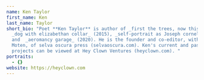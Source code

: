 ```yaml
---
name: Ken Taylor
first_name: Ken
last_name: Taylor
short_bio: "Poet **Ken Taylor** is author of _first the trees, now this_ (2013),
  _dog with elizabethan collar_ (2015), _self-portrait as Joseph cornell_ (2016)
  and  _aeromancy garage_ (2020). He is the founder and co-editor, with Fred
  Moten, of selva oscura press (selvaoscura.com). Ken's current and past
  projects can be viewed at Hey Clown Ventures (heyclown.com). "
portraits:
  - {}
website: https://heyclown.com
---
```

